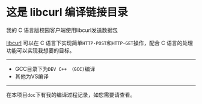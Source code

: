 # 这是 libcurl 编译链接目录

我的 C 语言版校园客户端使用libcurl发送数据包

[libcurl](https://curl.haxx.se/libcurl/c/ "libcurl") 可以在 C 语言下实现简单`HTTP-POST`和`HTTP-GET`操作，配合 C 语言的处理功能可以实现我想要的目标。

------------

- GCC目录下为`DEV C++ （GCC)`编译
- 其他为VS编译
------------

在本项目`doc`下有我的编译过程记录，如您需要请查看。
